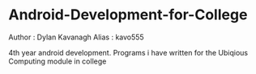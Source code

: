 Android-Development-for-College
===============================
Author : Dylan Kavanagh
Alias : kavo555

4th year android development. Programs i have written for the Ubiqious Computing module in college
